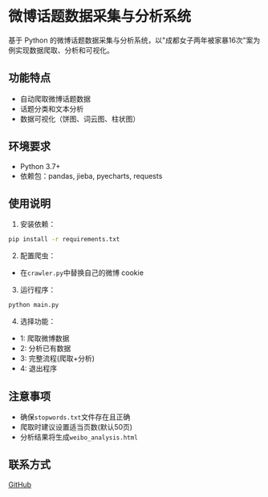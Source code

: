 # 微博话题数据采集与分析系统

基于 Python 的微博话题数据采集与分析系统，以"成都女子两年被家暴16次"案为例实现数据爬取、分析和可视化。

## 功能特点

- 自动爬取微博话题数据
- 话题分类和文本分析  
- 数据可视化（饼图、词云图、柱状图）

## 环境要求

- Python 3.7+
- 依赖包：pandas, jieba, pyecharts, requests

## 使用说明

1. 安装依赖：
```bash
pip install -r requirements.txt
```

2. 配置爬虫：
- 在`crawler.py`中替换自己的微博 cookie

3. 运行程序：
```bash 
python main.py
```

4. 选择功能：
- 1: 爬取微博数据
- 2: 分析已有数据
- 3: 完整流程(爬取+分析)
- 4: 退出程序

## 注意事项

- 确保`stopwords.txt`文件存在且正确
- 爬取时建议设置适当页数(默认50页)
- 分析结果将生成`weibo_analysis.html`

## 联系方式

[GitHub](https://github.com/Xiao-yixiang)
